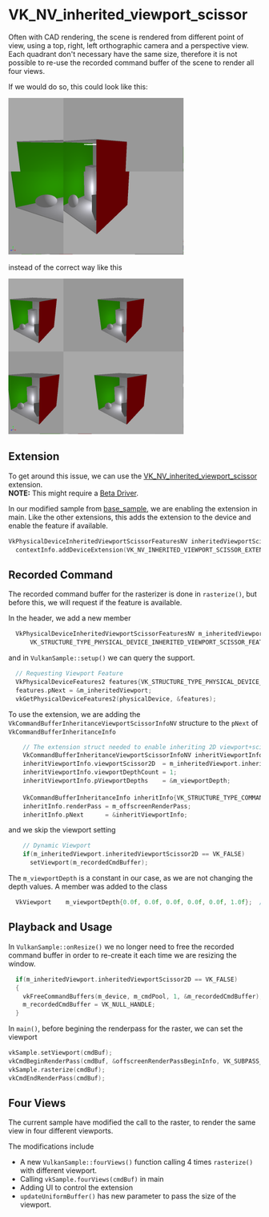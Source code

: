 # VK_NV_inherited_viewport_scissor

Often with CAD rendering, the scene is rendered from different point of view, using a top, right, left orthographic camera and a perspective view. Each quadrant don't necessary have the same size, therefore it is not possible to re-use the recorded command buffer of the scene to render all four views. 

If we would do so, this could look like this:

![img](docs/not_inherited.png)

instead of the correct way like this

![img](docs/inherited.png)


## Extension

To get around this issue, we can use the [VK_NV_inherited_viewport_scissor](https://www.khronos.org/registry/vulkan/specs/1.2-extensions/man/html/VkCommandBufferInheritanceViewportScissorInfoNV.html) extension.<br/>
**NOTE:** This might require a [Beta Driver](https://developer.nvidia.com/vulkan-driver). 

In our modified sample from [base_sample](../base_sample), we are enabling the extension in main. Like the other extensions, this adds the extension to the device and enable the feature if available.

```` C
VkPhysicalDeviceInheritedViewportScissorFeaturesNV inheritedViewportScissorFeatures{VK_STRUCTURE_TYPE_PHYSICAL_DEVICE_INHERITED_VIEWPORT_SCISSOR_FEATURES_NV};
  contextInfo.addDeviceExtension(VK_NV_INHERITED_VIEWPORT_SCISSOR_EXTENSION_NAME, false, &inheritedViewportScissorFeatures);
````

## Recorded Command

The recorded command buffer for the rasterizer is done in `rasterize()`, but before this, we will request if the feature is available.

In the header, we add a new member

```` C
  VkPhysicalDeviceInheritedViewportScissorFeaturesNV m_inheritedViewport{
      VK_STRUCTURE_TYPE_PHYSICAL_DEVICE_INHERITED_VIEWPORT_SCISSOR_FEATURES_NV};
```` 

and in `VulkanSample::setup()` we can query the support.

```` C
  // Requesting Viewport Feature
  VkPhysicalDeviceFeatures2 features{VK_STRUCTURE_TYPE_PHYSICAL_DEVICE_FEATURES_2};
  features.pNext = &m_inheritedViewport;
  vkGetPhysicalDeviceFeatures2(physicalDevice, &features);
````

To use the extension, we are adding the `VkCommandBufferInheritanceViewportScissorInfoNV` structure to the `pNext` of `VkCommandBufferInheritanceInfo`

```` C
    // The extension struct needed to enable inheriting 2D viewport+scisors.
    VkCommandBufferInheritanceViewportScissorInfoNV inheritViewportInfo{VK_STRUCTURE_TYPE_COMMAND_BUFFER_INHERITANCE_VIEWPORT_SCISSOR_INFO_NV};
    inheritViewportInfo.viewportScissor2D  = m_inheritedViewport.inheritedViewportScissor2D;
    inheritViewportInfo.viewportDepthCount = 1;
    inheritViewportInfo.pViewportDepths    = &m_viewportDepth;

    VkCommandBufferInheritanceInfo inheritInfo{VK_STRUCTURE_TYPE_COMMAND_BUFFER_INHERITANCE_INFO};
    inheritInfo.renderPass = m_offscreenRenderPass;
    inheritInfo.pNext      = &inheritViewportInfo;
````

and we skip the viewport setting

```` C
    // Dynamic Viewport
    if(m_inheritedViewport.inheritedViewportScissor2D == VK_FALSE)
      setViewport(m_recordedCmdBuffer);
````

The `m_viewportDepth` is a constant in our case, as we are not changing the depth values. A member was added to the class

```` C
  VkViewport    m_viewportDepth{0.0f, 0.0f, 0.0f, 0.0f, 0.0f, 1.0f};  // Only care about minDepth and maxDepth
````

## Playback and Usage

In `VulkanSample::onResize()` we no longer need to free the recorded command buffer in order to re-create it each time we are resizing the window.

````C
  if(m_inheritedViewport.inheritedViewportScissor2D == VK_FALSE)
  {
    vkFreeCommandBuffers(m_device, m_cmdPool, 1, &m_recordedCmdBuffer);
    m_recordedCmdBuffer = VK_NULL_HANDLE;
  }
````
In `main()`, before begining the renderpass for the raster, we can set the viewport

````C
vkSample.setViewport(cmdBuf);
vkCmdBeginRenderPass(cmdBuf, &offscreenRenderPassBeginInfo, VK_SUBPASS_CONTENTS_SECONDARY_COMMAND_BUFFERS);
vkSample.rasterize(cmdBuf);
vkCmdEndRenderPass(cmdBuf);
```` 

## Four Views

The current sample have modified the call to the raster, to render the same view in four different viewports. 

The modifications include

* A new `VulkanSample::fourViews()` function calling 4 times `rasterize()` with different viewport.
* Calling `vkSample.fourViews(cmdBuf)` in main
* Adding UI to control the extension
* `updateUniformBuffer()` has new parameter to pass the size of the viewport.


